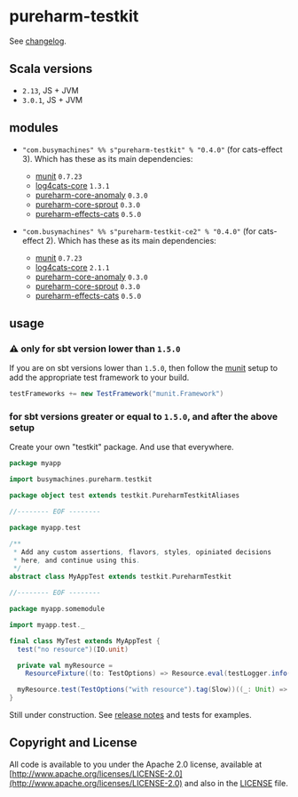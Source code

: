 # pureharm-testkit

See [changelog](./CHANGELOG.md).

## Scala versions

- `2.13`, JS + JVM
- `3.0.1`, JS + JVM

## modules

- `"com.busymachines" %% s"pureharm-testkit" % "0.4.0"` (for cats-effect 3). Which has these as its main dependencies:
  - [munit](https://github.com/scalameta/munit/releases) `0.7.23`
  - [log4cats-core](https://github.com/typelevel/log4cats/releases) `1.3.1`
  - [pureharm-core-anomaly](https://github.com/busymachines/pureharm-core/releases) `0.3.0`
  - [pureharm-core-sprout](https://github.com/busymachines/pureharm-core/releases) `0.3.0`
  - [pureharm-effects-cats](https://github.com/busymachines/pureharm-effects-cats/releases) `0.5.0`

- `"com.busymachines" %% s"pureharm-testkit-ce2" % "0.4.0"` (for cats-effect 2). Which has these as its main dependencies:
  - [munit](https://github.com/scalameta/munit/releases) `0.7.23`
  - [log4cats-core](https://github.com/typelevel/log4cats/releases) `2.1.1`
  - [pureharm-core-anomaly](https://github.com/busymachines/pureharm-core/releases) `0.3.0`
  - [pureharm-core-sprout](https://github.com/busymachines/pureharm-core/releases) `0.3.0`
  - [pureharm-effects-cats](https://github.com/busymachines/pureharm-effects-cats/releases) `0.5.0`

## usage

### :warning: only for sbt version lower than `1.5.0`
If you are on sbt versions lower than `1.5.0`, then follow the [munit](https://scalameta.org/munit/docs/getting-started.html) setup to add the appropriate test framework to your build.

```scala
testFrameworks += new TestFramework("munit.Framework")
```

### for sbt versions greater or equal to `1.5.0`, and after the above setup

Create your own "testkit" package. And use that everywhere.

```scala
package myapp

import busymachines.pureharm.testkit

package object test extends testkit.PureharmTestkitAliases

//-------- EOF --------

package myapp.test

/**
 * Add any custom assertions, flavors, styles, opiniated decisions
 * here, and continue using this.
 */
abstract class MyAppTest extends testkit.PureharmTestkit

//-------- EOF --------

package myapp.somemodule

import myapp.test._

final class MyTest extends MyAppTest {
  test("no resource")(IO.unit)

  private val myResource =
    ResourceFixture((to: TestOptions) => Resource.eval(testLogger.info(s"Making: $to") >> Timer[IO].sleep(10.millis)))

  myResource.test(TestOptions("with resource").tag(Slow))((_: Unit) => testLogger.info("Executing test w/ resource"))
}
```

Still under construction. See [release notes](https://github.com/busymachines/pureharm-testkit/releases) and tests for examples.

## Copyright and License

All code is available to you under the Apache 2.0 license, available
at [http://www.apache.org/licenses/LICENSE-2.0](http://www.apache.org/licenses/LICENSE-2.0) and also in
the [LICENSE](./LICENSE) file.
